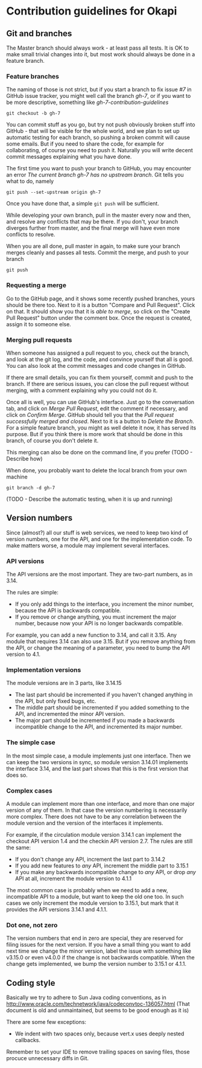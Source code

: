 # Contribution guidelines for Okapi

## Git and branches

The Master branch should always work - at least pass all tests.  It is OK to
make small trivial changes into it, but most work should always be done in a
feature branch.

### Feature branches

The naming of those is not strict, but if you start a branch to fix issue _#7_
in GitHub issue tracker, you might well call the branch _gh-7_, or if you want
to be more descriptive, something like _gh-7-contribution-guidelines_

    git checkout -b gh-7

You can commit stuff as you go, but try not push obviously broken stuff into
GitHub - that will be visible for the whole world, and we plan to set up
automatic testing for each branch, so pushing a broken commit will cause
some emails. But if you need to share the code, for example for collaborating,
of course you need to push it. Naturally you will write decent commit messages
explaining what you have done.

The first time you want to push your branch to GitHub, you may encounter an
error _The current branch gh-7 has no upstream branch_. Git tells you what to
do, namely

    git push --set-upstream origin gh-7

Once you have done that, a simple `git push` will be sufficient.

While developing your own branch, pull in the master every now and then, and
resolve any conflicts that may be there. If you don't, your branch diverges
further from master, and the final merge will have even more conflicts to
resolve.

When you are all done, pull master in again, to make sure your branch merges
cleanly and passes all tests. Commit the merge, and push to your branch

    git push

### Requesting a merge

Go to the GitHub page, and it shows some recently pushed branches, yours should
be there too. Next to it is a button "Compare and Pull Request". Click on that.
It should show you that it is _able to merge_, so click on the "Create Pull
Request" button under the comment box. Once the request is created, assign it
to someone else.


### Merging pull requests

When someone has assigned a pull request to you, check out the branch, and
look at the git log, and the code, and convince yourself that all is good.
You can also look at the commit messages and code changes in GitHub.

If there are small details, you can fix them yourself, commit and push to the
branch. If there are serious issues, you can close the pull request without
merging, with a comment explaining why you could not do it.

Once all is well, you can use GitHub's interface. Just go to the
conversation tab, and click on _Merge Pull Request_, edit the comment if
necessary, and click on _Confirm Merge_. GitHub should tell you that the
_Pull request successfully merged and closed_. Next to it is a button to
_Delete the Branch_. For a simple feature branch, you might as well delete
it now, it has served its purpose. But if you think there is more work that
should be done in this branch, of course you don't delete it.

This merging can also be done on the command line, if you prefer
(TODO - Describe how)

When done, you probably want to delete the local branch from your own machine

    git branch -d gh-7

(TODO - Describe the automatic testing, when it is up and running)


## Version numbers

Since (almost?) all our stuff is web services, we need to keep two kind of
version numbers, one for the API, and one for the implementation code. To
make matters worse, a module may implement several interfaces.


### API versions

The API versions are the most important. They are two-part numbers, as in 3.14.

The rules are simple:

* If you only add things to the interface, you increment the minor number,
  because the API is backwards compatible. 
* If you remove or change anything, you must increment the major number, because
  now your API is no longer backwards compatible.

For example, you can add a new function to 3.14, and call it 3.15. Any module 
that requires 3.14 can also use 3.15. But if you remove anything from the API,
or change the meaning of a parameter, you need to bump the API version to 4.1.

### Implementation versions

The module versions are in 3 parts, like 3.14.15

* The last part should be incremented if you haven't changed anything in the API,
  but only fixed bugs, etc.
* The middle part should be incremented if you added something to the API, and
  incremented the minor API version.
* The major part should be incremented if you made a backwards incompatible change
  to the API, and incremented its major number.


### The simple case

In the most simple case, a module implements just one interface. Then we can
keep the two versions in sync, so module version 3.14.01 implements the interface
3.14, and the last part shows that this is the first version that does so.

### Complex cases

A module can implement more than one interface, and more than one major version
of any of them. In that case the version numbering is necessarily more complex.
There does not have to be any correlation between the module version and the
version of the interfaces it implements.

For example, if the circulation module version 3.14.1 can implement the checkout
API version 1.4 and the checkin API version 2.7. The rules are still the same:

* If you don't change any API, increment the last part to 3.14.2
* If you add new features to _any_ API, increment the middle part to 3.15.1
* If you make any backwards incompatible change to _any_ API, or drop _any_
  API at all, increment the module version to 4.1.1

The most common case is probably when we need to add a new, incompatible API
to a module, but want to keep the old one too. In such cases we only increment
the module version to 3.15.1, but mark that it provides the API versions 3.14.1
and 4.1.1.

### Dot one, not zero
The version numbers that end in zero are special, they are reserved for filing
issues for the next version. If you have a small thing you want to add next
time we change the minor version, label the issue with something like v3.15.0
or even v4.0.0 if the change is not backwards compatible. When the change gets
implemented, we bump the version number to 3.15.1 or 4.1.1.


## Coding style

Basically we try to adhere to Sun Java coding conventions, as in
  http://www.oracle.com/technetwork/java/codeconvtoc-136057.html
(That document is old and unmaintained, but seems to be good enough as it is)

There are some few exceptions:

* We indent with two spaces only, because vert.x uses deeply nested callbacks.

Remember to set your IDE to remove trailing spaces on saving files, those procuce
unnecessary diffs in Git.
